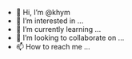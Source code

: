 - 👋 Hi, I’m @khym
- 👀 I’m interested in ...
- 🌱 I’m currently learning ...
- 💞️ I’m looking to collaborate on ...
- 📫 How to reach me ...

<!---
khym/khym is a ✨ special ✨ repository because its `README.md` (this file) appears on your GitHub profile.
You can click the Preview link to take a look at your changes.
--->
